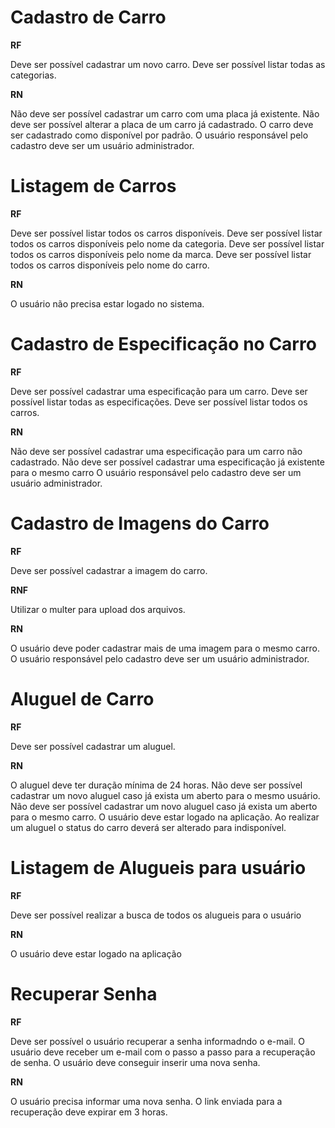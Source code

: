 # Cadastro de Carro

**RF**

Deve ser possível cadastrar um novo carro.
Deve ser possível listar todas as categorias.

**RN**

Não deve ser possível cadastrar um carro com uma placa já existente.
Não deve ser possível alterar a placa de um carro já cadastrado.
O carro deve ser cadastrado como disponível por padrão.
O usuário responsável pelo cadastro deve ser um usuário administrador.

# Listagem de Carros

**RF**

Deve ser possível listar todos os carros disponíveis.
Deve ser possível listar todos os carros disponíveis pelo nome da categoria.
Deve ser possível listar todos os carros disponíveis pelo nome da marca.
Deve ser possível listar todos os carros disponíveis pelo nome do carro.

**RN**

O usuário não precisa estar logado no sistema.

# Cadastro de Especificação no Carro

**RF**

Deve ser possível cadastrar uma especificação para um carro.
Deve ser possível listar todas as especificações.
Deve ser possível listar todos os carros.

**RN**

Não deve ser possível cadastrar uma especificação para um carro não cadastrado.
Não deve ser possível cadastrar uma especificação já existente para o mesmo carro
O usuário responsável pelo cadastro deve ser um usuário administrador.

# Cadastro de Imagens do Carro

**RF**

Deve ser possível cadastrar a imagem do carro.

**RNF**

Utilizar o multer para upload dos arquivos.

**RN**

O usuário deve poder cadastrar mais de uma imagem para o mesmo carro.
O usuário responsável pelo cadastro deve ser um usuário administrador.

# Aluguel de Carro

**RF**

Deve ser possível cadastrar um aluguel.

**RN**

O aluguel deve ter duração mínima de 24 horas.
Não deve ser possível cadastrar um novo aluguel caso já exista um aberto para o mesmo usuário.
Não deve ser possível cadastrar um novo aluguel caso já exista um aberto para o mesmo carro.
O usuário deve estar logado na aplicação.
Ao realizar um aluguel o status do carro deverá ser alterado para indisponível.

# Listagem de Alugueis para usuário

**RF**

Deve ser possível realizar a busca de todos os alugueis para o usuário

**RN**

O usuário deve estar logado na aplicação

# Recuperar Senha

**RF**

Deve ser possível o usuário recuperar a senha informadndo o e-mail.
O usuário deve receber um e-mail com o passo a passo para a recuperação de senha.
O usuário deve conseguir inserir uma nova senha.

**RN**

O usuário precisa informar uma nova senha.
O link enviada para a recuperação deve expirar em 3 horas.